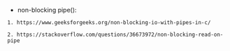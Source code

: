 - non-blocking pipe():
``` website
1. https://www.geeksforgeeks.org/non-blocking-io-with-pipes-in-c/
```
```
2. https://stackoverflow.com/questions/36673972/non-blocking-read-on-pipe
```
